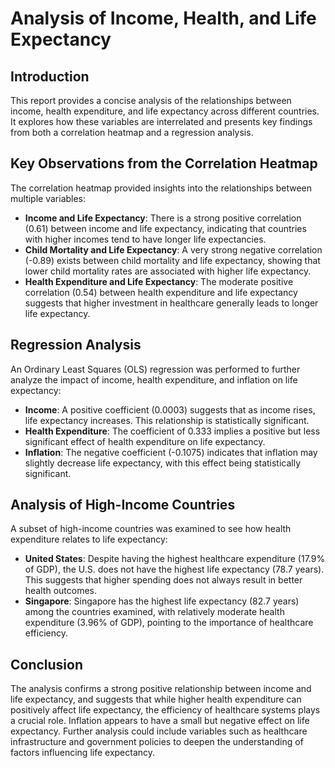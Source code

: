 # Analysis of Income, Health, and Life Expectancy

## Introduction

This report provides a concise analysis of the relationships between income, health expenditure, and life expectancy across different countries. It explores how these variables are interrelated and presents key findings from both a correlation heatmap and a regression analysis.

## Key Observations from the Correlation Heatmap

The correlation heatmap provided insights into the relationships between multiple variables:

- **Income and Life Expectancy**: There is a strong positive correlation (0.61) between income and life expectancy, indicating that countries with higher incomes tend to have longer life expectancies.
- **Child Mortality and Life Expectancy**: A very strong negative correlation (-0.89) exists between child mortality and life expectancy, showing that lower child mortality rates are associated with higher life expectancy.
- **Health Expenditure and Life Expectancy**: The moderate positive correlation (0.54) between health expenditure and life expectancy suggests that higher investment in healthcare generally leads to longer life expectancy.

## Regression Analysis

An Ordinary Least Squares (OLS) regression was performed to further analyze the impact of income, health expenditure, and inflation on life expectancy:

- **Income**: A positive coefficient (0.0003) suggests that as income rises, life expectancy increases. This relationship is statistically significant.
- **Health Expenditure**: The coefficient of 0.333 implies a positive but less significant effect of health expenditure on life expectancy.
- **Inflation**: The negative coefficient (-0.1075) indicates that inflation may slightly decrease life expectancy, with this effect being statistically significant.

## Analysis of High-Income Countries

A subset of high-income countries was examined to see how health expenditure relates to life expectancy:

- **United States**: Despite having the highest healthcare expenditure (17.9% of GDP), the U.S. does not have the highest life expectancy (78.7 years). This suggests that higher spending does not always result in better health outcomes.
- **Singapore**: Singapore has the highest life expectancy (82.7 years) among the countries examined, with relatively moderate health expenditure (3.96% of GDP), pointing to the importance of healthcare efficiency.

## Conclusion

The analysis confirms a strong positive relationship between income and life expectancy, and suggests that while higher health expenditure can positively affect life expectancy, the efficiency of healthcare systems plays a crucial role. Inflation appears to have a small but negative effect on life expectancy. Further analysis could include variables such as healthcare infrastructure and government policies to deepen the understanding of factors influencing life expectancy.